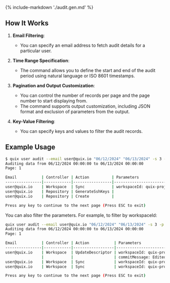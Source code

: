 {% include-markdown './audit.gen.md' %}

## How It Works

1. **Email Filtering**:
    - You can specify an email address to fetch audit details for a particular user.

2. **Time Range Specification**:
    - The command allows you to define the start and end of the audit period using natural language or ISO 8601 timestamps.

3. **Pagination and Output Customization**:
    - You can control the number of records per page and the page number to start displaying from.
    - The command supports output customization, including JSON format and exclusion of parameters from the output.

4. **Key-Value Filtering**:
    - You can specify keys and values to filter the audit records.

## Example Usage

```bash
$ quix user audit --email user@quix.io "06/12/2024" "06/13/2024" -s 3 -p 1
Auditing data from 06/12/2024 00:00:00 to 06/13/2024 00:00:00
Page: 1

Email           | Controller | Action          | Parameters                   | UTC Time
----------------|------------|-----------------|------------------------------|----------------------------------
user@quix.io    | Workspace  | Sync            | workspaceId: quix-proja-envx | 2024-06-12T11:10:07.8200000+00:00
user@quix.io    | Repository | GenerateSshKeys |                              | 2024-06-12T11:21:21.6670000+00:00
user@quix.io    | Repository | Create          |                              | 2024-06-12T11:21:34.0350000+00:00

Press any key to continue to the next page (Press ESC to exit)
```

You can also filter the parameters. For example, to filter by workspaceId:

```bash
quix user audit --email user@quix.io "06/12/2024" "06/13/2024" -s 3 -p 1 -k workspaceId -v quix-proja-envx
Auditing data from 06/12/2024 00:00:00 to 06/13/2024 00:00:00
Page: 1

Email           | Controller | Action           | Parameters                           | UTC Time
----------------|------------|------------------|--------------------------------------|----------------------------------
user@quix.io    | Workspace  | UpdateDescriptor | workspaceId: quix-proja-envx         | 2024-06-12T11:24:38.4490000+00:00
                |            |                  | commitMessage: Edited 'quix.yaml'    |
user@quix.io    | Workspace  | Sync             | workspaceId: quix-proja-envx         | 2024-06-12T11:24:56.9710000+00:00
user@quix.io    | Workspace  | Sync             | workspaceId: quix-proja-envx         | 2024-06-12T11:25:13.2770000+00:00

Press any key to continue to the next page (Press ESC to exit)
```

